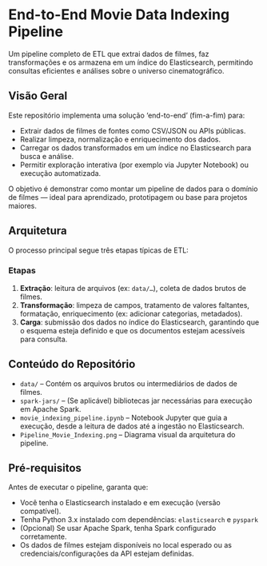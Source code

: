 # End-to-End Movie Data Indexing Pipeline

Um pipeline completo de ETL que extrai dados de filmes, faz transformações e os armazena em um índice do Elasticsearch, permitindo consultas eficientes e análises sobre o universo cinematográfico.

## Visão Geral

Este repositório implementa uma solução ‘end-to-end’ (fim-a-fim) para:
- Extrair dados de filmes de fontes como CSV/JSON ou APIs públicas.  
- Realizar limpeza, normalização e enriquecimento dos dados.  
- Carregar os dados transformados em um índice no Elasticsearch para busca e análise.  
- Permitir exploração interativa (por exemplo via Jupyter Notebook) ou execução automatizada.

O objetivo é demonstrar como montar um pipeline de dados para o domínio de filmes — ideal para aprendizado, prototipagem ou base para projetos maiores.

## Arquitetura

O processo principal segue três etapas típicas de ETL:

### Etapas
1. **Extração**: leitura de arquivos (ex: `data/…`), coleta de dados brutos de filmes.  
2. **Transformação**: limpeza de campos, tratamento de valores faltantes, formatação, enriquecimento (ex: adicionar categorias, metadados).  
3. **Carga**: submissão dos dados no índice do Elasticsearch, garantindo que o esquema esteja definido e que os documentos estejam acessíveis para consulta.

## Conteúdo do Repositório

- `data/` – Contém os arquivos brutos ou intermediários de dados de filmes.  
- `spark-jars/` – (Se aplicável) bibliotecas jar necessárias para execução em Apache Spark.  
- `movie_indexing_pipeline.ipynb` – Notebook Jupyter que guia a execução, desde a leitura de dados até a ingestão no Elasticsearch.  
- `Pipeline_Movie_Indexing.png` – Diagrama visual da arquitetura do pipeline.

## Pré-requisitos

Antes de executar o pipeline, garanta que:

- Você tenha o Elasticsearch instalado e em execução (versão compatível).  
- Tenha Python 3.x instalado com dependências: `elasticsearch` e `pyspark`
- (Opcional) Se usar Apache Spark, tenha Spark configurado corretamente.  
- Os dados de filmes estejam disponíveis no local esperado ou as credenciais/configurações da API estejam definidas.
